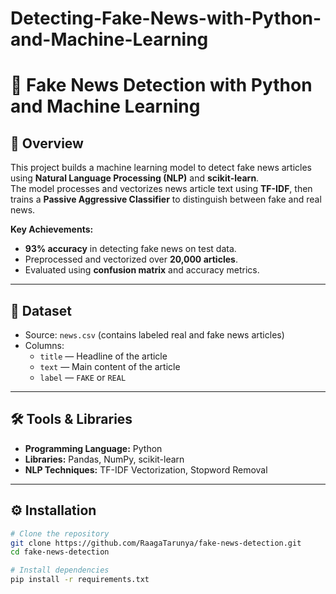 # Detecting-Fake-News-with-Python-and-Machine-Learning
# 📰 Fake News Detection with Python and Machine Learning  

## 📌 Overview  
This project builds a machine learning model to detect fake news articles using **Natural Language Processing (NLP)** and **scikit-learn**.  
The model processes and vectorizes news article text using **TF-IDF**, then trains a **Passive Aggressive Classifier** to distinguish between fake and real news.  

**Key Achievements:**  
- **93% accuracy** in detecting fake news on test data.  
- Preprocessed and vectorized over **20,000 articles**.  
- Evaluated using **confusion matrix** and accuracy metrics.  

---

## 📂 Dataset  
- Source: `news.csv` (contains labeled real and fake news articles)  
- Columns:  
  - `title` — Headline of the article  
  - `text` — Main content of the article  
  - `label` — `FAKE` or `REAL`  

---

## 🛠️ Tools & Libraries  
- **Programming Language:** Python  
- **Libraries:** Pandas, NumPy, scikit-learn  
- **NLP Techniques:** TF-IDF Vectorization, Stopword Removal  

---

## ⚙️ Installation  
```bash
# Clone the repository
git clone https://github.com/RaagaTarunya/fake-news-detection.git
cd fake-news-detection

# Install dependencies
pip install -r requirements.txt
